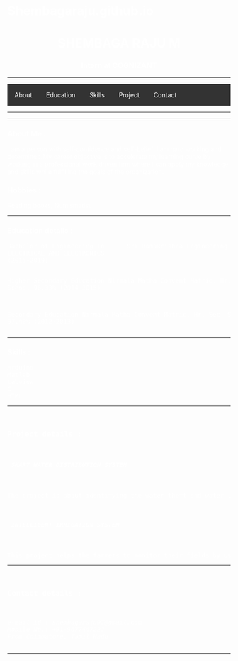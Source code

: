 # Shembagaraju.github.io
<style>
ul {
  list-style-type: none;
  margin: 0;
  padding: 0;
  overflow: hidden;
  background-color: #333333;
}

li {
  float: left;
}

li a {
  display: block;
  color: white;
  text-align: center;
  padding: 16px;
  text-decoration: none;
}

li a:hover {
  background-color:black;
}
</style>
<body style="background-image:url('photo.jpg');color:white;">
<h1 style="text-align:center"> SHEMBAGA RAJU M </H1>
<H3 style="text-align:center">Intern at COGNIZANT</h3>
<hr>
<ul>
  <li><a href="#about">About</a></li>
  <li><a href="#education">Education</a></li>
  <li><a href="#skill">Skills</a></li>
  <li><a href="#project">Project</a></li>
  <li><a href="#contact">Contact</a></li>
</ul>
<hr><hr>
<h3 id="about">About Me :</h3>
<p>  I am a person with self-confidence and self-belief. I am hard working and determined.My career objective is to accelerate my learning curve by working in a professional work driven firm where I can apply my knowledge 
and skills while fulfilling the goals of the organization.
<h3>Hobbies : </h3>
<p>Reading books, Numismatist </p>
</p>
<hr>
<h3 id="education">Education details :</h3>
<p><pre>
Bachelor of Engineering in		Sri Ramakrishna Engineering College				77.80%
ELECTRICAL AND ELECTRONICS
(2015-2019)


Higher Secondary Education		Nirmala Matha Convent Matric. Hr. Sec. School			96.33%
(2014-2015)

Secondary Education			Nirmala Matha Convent Matric. Hr. Sec. School			97.40%
(2012-2013)
</pre></p>
<hr>
<h3 id="skill">Skills :</h3>
<p><pre>
Arduino	
Matlab	 	
Labview	
C
HTML
<hr>
<h3 id="project">Project details :</h3>
<h5> SMART WATER DISTRIBUTION SYSTEM</H5>
<p>The project is about identifying the water theft and water leakage in the pipelines of the water distribution network.
</p>
<h5> INTELLIGENT IRRIGATION SYSTEM </h5>
<p>This project helps the farmers to monitor their fields by using IoT where the climatic conditions of the field can be determined and necessary measures can be taken. 
</p><hr>
<h3 id="contact">Contact details :</h3>
<address>
e-mail id : shembagaraju97@gmail.com
Mobile No.: +91-9677447222
From Coimbatore, Tamil Nadu
</address>
<hr>
</body>

